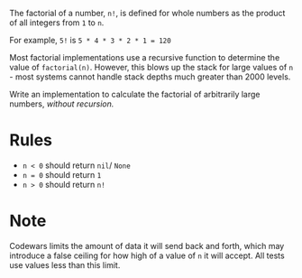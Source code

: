 The factorial of a number, `n!`, is defined for whole numbers as the product of all integers from `1` to `n`. 

For example, `5!` is `5 * 4 * 3 * 2 * 1 = 120`

Most factorial implementations use a recursive function to determine the value of `factorial(n)`. However, this blows up the stack for large values of `n` - most systems cannot handle stack depths much greater than 2000 levels.

Write an implementation to calculate the factorial of arbitrarily large numbers, *without recursion.*

# Rules

* `n < 0` should return `nil`/  `None`
* `n = 0` should return `1`
* `n > 0` should return `n!`

# Note

Codewars limits the amount of data it will send back and forth, which may introduce a false ceiling for how high of a value of `n` it will accept. All tests use values less than this limit.